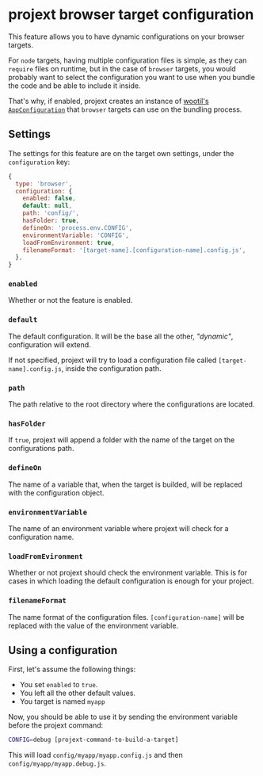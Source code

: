 # projext browser target configuration

This feature allows you to have dynamic configurations on your browser targets.

For `node` targets, having multiple configuration files is simple, as they can `require` files on runtime, but in the case of `browser` targets, you would probably want to select the configuration you want to use when you bundle the code and be able to include it inside.

That's why, if enabled, projext creates an instance of [wootil's `AppConfiguration`](https://homer0.github.io/wootils/class/wootils/node/appConfiguration.js~AppConfiguration.html) that `browser` targets can use on the bundling process.

## Settings

The settings for this feature are on the target own settings, under the `configuration` key:

```js
{
  type: 'browser',
  configuration: {
    enabled: false,
    default: null,
    path: 'config/',
    hasFolder: true,
    defineOn: 'process.env.CONFIG',
    environmentVariable: 'CONFIG',
    loadFromEnvironment: true,
    filenameFormat: '[target-name].[configuration-name].config.js',
  },
}
```

### `enabled`

Whether or not the feature is enabled.

### `default`

The default configuration. It will be the base all the other, _"dynamic"_, configuration will extend.

If not specified, projext will try to load a configuration file called `[target-name].config.js`, inside the configuration path.

### `path`

The path relative to the root directory where the configurations are located.

### `hasFolder`

If `true`, projext will append a folder with the name of the target on the configurations path.

### `defineOn`

The name of a variable that, when the target is builded, will be replaced with the configuration object.

### `environmentVariable`

The name of an environment variable where projext will check for a configuration name.

### `loadFromEvironment`

Whether or not projext should check the environment variable. This is for cases in which loading the default configuration is enough for your project.

### `filenameFormat`

The name format of the configuration files. `[configuration-name]` will be replaced with the value of the environment variable.

## Using a configuration

First, let's assume the following things:

- You set `enabled` to `true`.
- You left all the other default values.
- You target is named `myapp`

Now, you should be able to use it by sending the environment variable before the projext command:

```bash
CONFIG=debug [projext-command-to-build-a-target]
```

This will load `config/myapp/myapp.config.js` and then `config/myapp/myapp.debug.js`.
